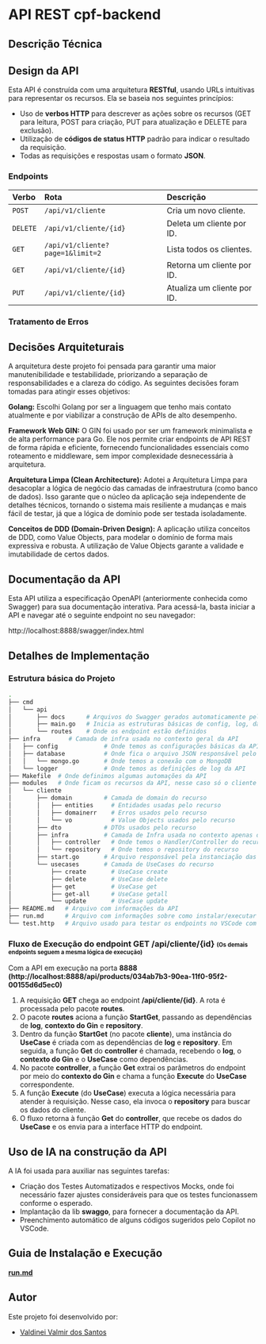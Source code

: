 # API REST cpf-backend

## Descrição Técnica

## Design da API
Esta API é construída com uma arquitetura **RESTful**, usando URLs intuitivas para representar os recursos. Ela se baseia nos seguintes princípios:

-   Uso de **verbos HTTP** para descrever as ações sobre os recursos (GET para leitura, POST para criação, PUT para atualização e DELETE para exclusão).
-   Utilização de **códigos de status HTTP** padrão para indicar o resultado da requisição.
-   Todas as requisições e respostas usam o formato **JSON**.

### Endpoints

| Verbo   | Rota                                               | Descrição                             |
| :------ | :------------------------------------------------- | :------------------------------------ |
| `POST`  | `/api/v1/cliente`                                  | Cria um novo cliente.                 |
| `DELETE`| `/api/v1/cliente/{id}`                             | Deleta um cliente por ID.             |
| `GET`   | `/api/v1/cliente?page=1&limit=2`                   | Lista todos os clientes.              |
| `GET`   | `/api/v1/cliente/{id}`                             | Retorna um cliente por ID.            |
| `PUT`   | `/api/v1/cliente/{id}`                             | Atualiza um cliente por ID.           |


### Tratamento de Erros


## Decisões Arquiteturais

A arquitetura deste projeto foi pensada para garantir uma maior manutenibilidade e testabilidade, priorizando a separação de responsabilidades e a clareza do código. 
As seguintes decisões foram tomadas para atingir esses objetivos:

**Golang:** Escolhi Golang por ser a linguagem que tenho mais contato atualmente e por viabilizar a construção de APIs de alto desempenho.

**Framework Web GIN:** O GIN foi usado por ser um framework minimalista e de alta performance para Go. Ele nos permite criar endpoints de API REST de forma rápida e eficiente, fornecendo funcionalidades essenciais como roteamento e middleware, sem impor complexidade desnecessária à arquitetura.

**Arquitetura Limpa (Clean Architecture):** Adotei a Arquitetura Limpa para desacoplar a lógica de negócio das camadas de infraestrutura (como banco de dados). Isso garante que o núcleo da aplicação seja independente de detalhes técnicos, tornando o sistema mais resiliente a mudanças e mais fácil de testar, já que a lógica de domínio pode ser testada isoladamente.

**Conceitos de DDD (Domain-Driven Design):** A aplicação utiliza conceitos de DDD, como Value Objects, para modelar o domínio de forma mais expressiva e robusta. A utilização de Value Objects garante a validade e imutabilidade de certos dados.


## Documentação da API

Esta API utiliza a especificação OpenAPI (anteriormente conhecida como Swagger) para sua documentação interativa. Para acessá-la, basta iniciar a API e navegar até o seguinte endpoint no seu navegador:

http://localhost:8888/swagger/index.html


## Detalhes de Implementação

### Estrutura básica do Projeto

```bash
.
├── cmd
│   └── api
│       ├── docs      # Arquivos do Swagger gerados automaticamente pela ferramenta
│       ├── main.go   # Inicia as estruturas básicas de config, log, database e framework GIN
│       └── routes    # Onde os endpoint estão definidos
├── infra        # Camada de infra usada no contexto geral da API
│   ├── config             # Onde temos as configurações básicas da API
│   ├── database           # Onde fica o arquivo JSON responsável pelo repositório
│   │   └── mongo.go       # Onde temos a conexão com o MongoDB
│   └── logger             # Onde temos as definições de log da API 
├── Makefile  # Onde definimos algumas automações da API
├── modules   # Onde ficam os recursos da API, nesse caso só o cliente
│   └── cliente
│       ├── domain         # Camada de domain do recurso
│       │   ├── entities     # Entidades usadas pelo recurso
│       │   ├── domainerr    # Erros usados pelo recurso
│       │   └── vo           # Value Objects usados pelo recurso
│       ├── dto            # DTOs usados pelo recurso
│       ├── infra          # Camada de Infra usada no contexto apenas do recurso
│       │   ├── controller   # Onde temos o Handler/Controller do recurso
│       │   └── repository   # Onde temos o repository do recurso
│       ├── start.go       # Arquivo responsável pela instanciação das dependências que serão usadas por cada usecase
│       └── usecases       # Camada de UseCases do recurso
│           ├── create       # UseCase create
│           ├── delete       # UseCase delete
│           ├── get          # UseCase get
│           ├── get-all      # UseCase getall
│           └── update       # UseCase update
├── README.md   # Arquivo com informações da API
├── run.md      # Arquivo com informações sobre como instalar/executar a API
└── test.http   # Arquivo usado para testar os endpoints no VSCode com a extensão Client Rest instalada
```

<h3>Fluxo de Execução do endpoint GET /api/cliente/{id} <span style="font-size: 0.7em;">(Os demais endpoints seguem a mesma lógica de execução)</span></h3>

Com a API em execução na porta **8888**  
**(http://localhost:8888/api/products/034ab7b3-90ea-11f0-95f2-00155d6d5ec0)**
1. A requisição **GET** chega ao endpoint **/api/cliente/{id}**. A rota é processada pelo pacote **routes**.
2. O pacote **routes** aciona a função **StartGet**, passando as dependências de **log**, **contexto do Gin** e **repository**.
3. Dentro da função **StartGet** (no pacote **cliente**), uma instância do **UseCase** é criada com as dependências de **log** e **repository**. Em seguida, a função **Get** do **controller** é chamada, recebendo o **log**, o **contexto do Gin** e o **UseCase** como dependências.
4. No pacote **controller**, a função **Get** extrai os parâmetros do endpoint por meio do **contexto do Gin** e chama a função **Execute** do **UseCase** correspondente.
5. A função **Execute** (do **UseCase**) executa a lógica necessária para atender à requisição. Nesse caso, ela invoca o **repository** para buscar os dados do cliente.
6. O fluxo retorna à função **Get** do **controller**, que recebe os dados do **UseCase** e os envia para a interface HTTP do endpoint.


## Uso de IA na construção da API
A IA foi usada para auxiliar nas seguintes tarefas:
- Criação dos Testes Automatizados e respectivos Mocks, onde foi necessário fazer ajustes consideráveis para que os testes funcionassem conforme o esperado. 
- Implantação da lib **swaggo**, para fornecer a documentação da API.
- Preenchimento automático de alguns códigos sugeridos pelo Copilot no VSCode.

## Guia de Instalação e Execução
[**run.md**](./run.md)

## Autor

Este projeto foi desenvolvido por:

*   [Valdinei Valmir dos Santos](https://github.com/valdinei-santos)
